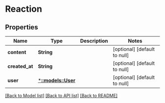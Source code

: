 # Reaction

## Properties
Name | Type | Description | Notes
------------ | ------------- | ------------- | -------------
**content** | **String** |  | [optional] [default to null]
**created_at** | **String** |  | [optional] [default to null]
**user** | [***::models::User**](User.md) |  | [optional] [default to null]

[[Back to Model list]](../README.md#documentation-for-models) [[Back to API list]](../README.md#documentation-for-api-endpoints) [[Back to README]](../README.md)


